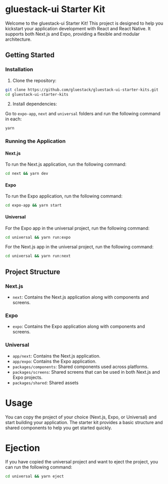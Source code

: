 # gluestack-ui Starter Kit

Welcome to the gluestack-ui Starter Kit! This project is designed to help you kickstart your application development with React and React Native. It supports both Next.js and Expo, providing a flexible and modular architecture.

## Getting Started

### Installation

1. Clone the repository:

```bash
git clone https://github.com/gluestack/gluestack-ui-starter-kits.git
cd gluestack-ui-starter-kits
```

2. Install dependencies:

Go to `expo-app`, `next` and `universal` folders and run the following command in each:

```bash
yarn
```

### Running the Application

#### Next.js

To run the Next.js application, run the following command:

```bash
cd next && yarn dev
```

#### Expo

To run the Expo application, run the following command:

```bash
cd expo-app && yarn start
```

#### Universal

For the Expo app in the universal project, run the following command:

```bash
cd universal && yarn run:expo
```

For the Next.js app in the universal project, run the following command:

```bash
cd universal && yarn run:next
```

## Project Structure

### Next.js

- `next`: Contains the Next.js application along with components and screens.

### Expo

- `expo`: Contains the Expo application along with components and screens.

### Universal

- `app/next`: Contains the Next.js application.
- `app/expo`: Contains the Expo application.
- `packages/components`: Shared components used across platforms.
- `packages/screens`: Shared screens that can be used in both Next.js and Expo projects.
- `packages/shared`: Shared assets

# Usage

You can copy the project of your choice (Next.js, Expo, or Universal) and start building your application. The starter kit provides a basic structure and shared components to help you get started quickly.

# Ejection

If you have copied the universal project and want to eject the project, you can run the following command:

```bash
cd universal && yarn eject
```
